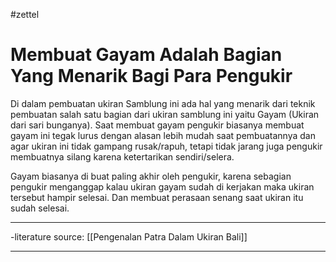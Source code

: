 #zettel 

# Membuat Gayam Adalah Bagian Yang Menarik Bagi Para Pengukir

Di dalam pembuatan ukiran Samblung ini ada hal yang menarik dari teknik pembuatan salah satu bagian dari ukiran samblung ini yaitu Gayam (Ukiran dari sari bunganya). Saat membuat gayam pengukir biasanya membuat gayam ini tegak lurus dengan alasan lebih mudah saat pembuatannya dan agar ukiran ini tidak gampang rusak/rapuh, tetapi tidak jarang juga pengukir membuatnya silang karena ketertarikan sendiri/selera.

Gayam biasanya di buat paling akhir oleh pengukir, karena sebagian pengukir menganggap kalau ukiran gayam sudah di kerjakan maka ukiran tersebut hampir selesai. Dan membuat perasaan senang saat ukiran itu sudah selesai.

---

-literature source: [[Pengenalan Patra Dalam Ukiran Bali]]

---

